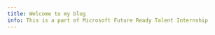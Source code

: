 ```yaml
---
title: Welcome to my blog
info: This is a part of Microsoft Future Ready Talent Internship
---
```


